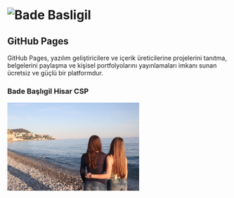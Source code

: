 # ![Bade Basligil]()


## GitHub Pages

GitHub Pages, yazılım geliştiricilere ve içerik üreticilerine projelerini tanıtma, belgelerini paylaşma ve kişisel portfolyolarını yayınlamaları imkanı sunan ücretsiz ve güçlü bir platformdur.

### Bade Başlıgil Hisar CSP

<img src="IMG_7788.JPG" width="300">

